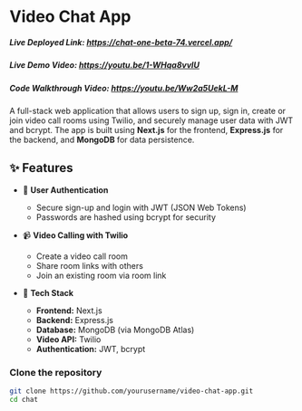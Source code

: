 # Video Chat App
##### Live Deployed Link: https://chat-one-beta-74.vercel.app/
##### Live Demo Video: https://youtu.be/1-WHqa8vvlU
##### Code Walkthrough Video: https://youtu.be/Ww2a5UekL-M


A full-stack web application that allows users to sign up, sign in, create or join video call rooms using Twilio, and securely manage user data with JWT and bcrypt. The app is built using **Next.js** for the frontend, **Express.js** for the backend, and **MongoDB** for data persistence.

## ✨ Features

- 🔐 **User Authentication**  
  - Secure sign-up and login with JWT (JSON Web Tokens)  
  - Passwords are hashed using bcrypt for security

- 📹 **Video Calling with Twilio**  
  - Create a video call room  
  - Share room links with others  
  - Join an existing room via room link

- 🧠 **Tech Stack**
  - **Frontend:** Next.js
  - **Backend:** Express.js
  - **Database:** MongoDB (via MongoDB Atlas)
  - **Video API:** Twilio
  - **Authentication:** JWT, bcrypt

### Clone the repository
```bash
git clone https://github.com/yourusername/video-chat-app.git
cd chat
